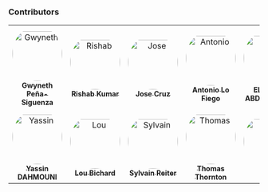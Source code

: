 ### Contributors

<table>
<tr>
    <td align="center" style="word-wrap: break-word; width: 150.0; height: 150.0">
        <a href=https://github.com/madebygps>
            <img src=https://avatars.githubusercontent.com/u/6733686?v=4 width="100;"  style="border-radius:50%;align-items:center;justify-content:center;overflow:hidden;padding-top:10px" alt=Gwyneth Peña-Siguenza/>
            <br />
            <sub style="font-size:14px"><b>Gwyneth Peña-Siguenza</b></sub>
        </a>
    </td>
    <td align="center" style="word-wrap: break-word; width: 150.0; height: 150.0">
        <a href=https://github.com/rishabkumar7>
            <img src=https://avatars.githubusercontent.com/u/45825464?v=4 width="100;"  style="border-radius:50%;align-items:center;justify-content:center;overflow:hidden;padding-top:10px" alt=Rishab Kumar/>
            <br />
            <sub style="font-size:14px"><b>Rishab Kumar</b></sub>
        </a>
    </td>
    <td align="center" style="word-wrap: break-word; width: 150.0; height: 150.0">
        <a href=https://github.com/joseasync>
            <img src=https://avatars.githubusercontent.com/u/18737977?v=4 width="100;"  style="border-radius:50%;align-items:center;justify-content:center;overflow:hidden;padding-top:10px" alt=Jose Cruz/>
            <br />
            <sub style="font-size:14px"><b>Jose Cruz</b></sub>
        </a>
    </td>
    <td align="center" style="word-wrap: break-word; width: 150.0; height: 150.0">
        <a href=https://github.com/antoniolofiego>
            <img src=https://avatars.githubusercontent.com/u/33105749?v=4 width="100;"  style="border-radius:50%;align-items:center;justify-content:center;overflow:hidden;padding-top:10px" alt=Antonio Lo Fiego/>
            <br />
            <sub style="font-size:14px"><b>Antonio Lo Fiego</b></sub>
        </a>
    </td>
    <td align="center" style="word-wrap: break-word; width: 150.0; height: 150.0">
        <a href=https://github.com/abdrrahimelh>
            <img src=https://avatars.githubusercontent.com/u/59322515?v=4 width="100;"  style="border-radius:50%;align-items:center;justify-content:center;overflow:hidden;padding-top:10px" alt=EL HIMIR ABDERRAHIM/>
            <br />
            <sub style="font-size:14px"><b>EL HIMIR ABDERRAHIM</b></sub>
        </a>
    </td>
    <td align="center" style="word-wrap: break-word; width: 150.0; height: 150.0">
        <a href=https://github.com/azgcloudev>
            <img src=https://avatars.githubusercontent.com/u/72358828?v=4 width="100;"  style="border-radius:50%;align-items:center;justify-content:center;overflow:hidden;padding-top:10px" alt=Aldair/>
            <br />
            <sub style="font-size:14px"><b>Aldair</b></sub>
        </a>
    </td>
</tr>
<tr>
    <td align="center" style="word-wrap: break-word; width: 150.0; height: 150.0">
        <a href=https://github.com/ydamni>
            <img src=https://avatars.githubusercontent.com/u/93495053?v=4 width="100;"  style="border-radius:50%;align-items:center;justify-content:center;overflow:hidden;padding-top:10px" alt=Yassin DAHMOUNI/>
            <br />
            <sub style="font-size:14px"><b>Yassin DAHMOUNI</b></sub>
        </a>
    </td>
    <td align="center" style="word-wrap: break-word; width: 150.0; height: 150.0">
        <a href=https://github.com/loujaybee>
            <img src=https://avatars.githubusercontent.com/u/5528307?v=4 width="100;"  style="border-radius:50%;align-items:center;justify-content:center;overflow:hidden;padding-top:10px" alt=Lou Bichard/>
            <br />
            <sub style="font-size:14px"><b>Lou Bichard</b></sub>
        </a>
    </td>
    <td align="center" style="word-wrap: break-word; width: 150.0; height: 150.0">
        <a href=https://github.com/sylvainreiter>
            <img src=https://avatars.githubusercontent.com/u/3787458?v=4 width="100;"  style="border-radius:50%;align-items:center;justify-content:center;overflow:hidden;padding-top:10px" alt=Sylvain Reiter/>
            <br />
            <sub style="font-size:14px"><b>Sylvain Reiter</b></sub>
        </a>
    </td>
    <td align="center" style="word-wrap: break-word; width: 150.0; height: 150.0">
        <a href=https://github.com/thomast1906>
            <img src=https://avatars.githubusercontent.com/u/12154020?v=4 width="100;"  style="border-radius:50%;align-items:center;justify-content:center;overflow:hidden;padding-top:10px" alt=Thomas Thornton/>
            <br />
            <sub style="font-size:14px"><b>Thomas Thornton</b></sub>
        </a>
    </td>
    <td align="center" style="word-wrap: break-word; width: 150.0; height: 150.0">
        <a href=https://github.com/vazsingh>
            <img src=https://avatars.githubusercontent.com/u/74464807?v=4 width="100;"  style="border-radius:50%;align-items:center;justify-content:center;overflow:hidden;padding-top:10px" alt=Vaz/>
            <br />
            <sub style="font-size:14px"><b>Vaz</b></sub>
        </a>
    </td>
    <td align="center" style="word-wrap: break-word; width: 150.0; height: 150.0">
        <a href=https://github.com/nathanrobb>
            <img src=https://avatars.githubusercontent.com/u/3893233?v=4 width="100;"  style="border-radius:50%;align-items:center;justify-content:center;overflow:hidden;padding-top:10px" alt=nate/>
            <br />
            <sub style="font-size:14px"><b>nate</b></sub>
        </a>
    </td>
</tr>
</table>
